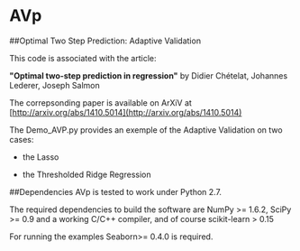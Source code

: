 # AVp

##Optimal Two Step Prediction: Adaptive Validation 

This code is associated with the article:

**"Optimal two-step prediction in regression"**
by Didier Chételat, Johannes Lederer, Joseph Salmon

The correpsonding paper is available on ArXiV at [http://arxiv.org/abs/1410.5014](http://arxiv.org/abs/1410.5014)


The Demo_AVP.py provides an exemple of the Adaptive Validation on two cases:

- the Lasso

- the Thresholded Ridge Regression




##Dependencies
AVp is tested to work under Python 2.7.

The required dependencies to build the software are NumPy >= 1.6.2, SciPy >= 0.9 and a working C/C++ compiler,
and of course  scikit-learn > 0.15

For running the examples Seaborn>= 0.4.0 is required.

